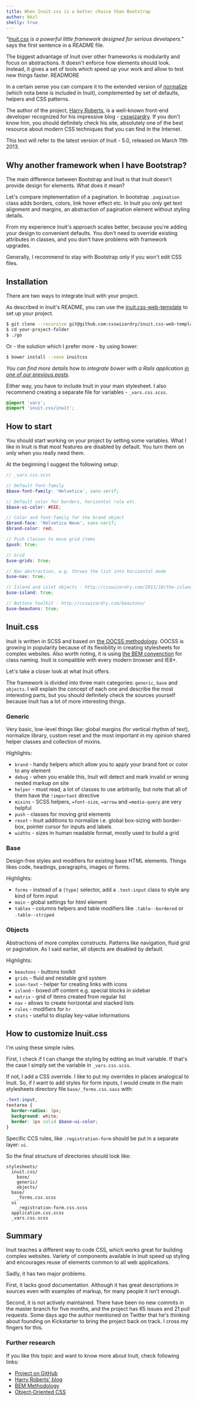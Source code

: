 ```yaml
---
title: When Inuit.css is a better choice than Bootstrap
author: bkzl
shelly: true
---
```


_"[Inuit.css](http://inuitcss.com/) is a powerful little framework designed for serious developers."_
says the first sentence in a README file.

The biggest advantage of Inuit over other frameworks is modularity
and focus on abstractions. It doesn't enforce how elements should look.
Instead, it gives a set of tools which speed up your work and allow to
test new things faster. READMORE

In a certain sense you can compare it to the extended version of [normalize](http://necolas.github.io/normalize.css/)
(which nota bene is included in Inuit), complemented by set of defaults, helpers
and CSS patterns.

The author of the project, [Harry Roberts](https://twitter.com/csswizardry/), is a well-known
front-end developer recognized for his impressive blog - [csswizardry](http://csswizardry.com).
If you don't know him, you should definitely check his site, absolutely one of the best
resource about modern CSS techniques that you can find in the Internet.

This text will refer to the latest version of Inuit - 5.0, released on March 11th 2013.

## Why another framework when I have Bootstrap?

The main difference between Bootstrap and Inuit is that Inuit doesn't provide
design for elements. What does it mean?

Let's compare implementation of a pagination.
In bootstrap `.pagination` class adds borders, colors, link hover effect etc. In Inuit
you only get text alignment and margins, an abstraction of pagination element
without styling details.

From my experience Inuit's approach scales better, because you're adding
your design to convenient defaults. You don't need to override existing attributes
in classes, and you don't have problems with framework upgrades.

Generally, I recommend to stay with Bootstrap only if you won't edit CSS files.

## Installation

There are two ways to integrate Inuit with your project.

As described in Inuit's README, you can use the [inuit.css-web-template](https://github.com/csswizardry/inuit.css-web-template)
to set up your project.

```bash
$ git clone --recursive git@github.com:csswizardry/inuit.css-web-template.git your-project-folder
$ cd your-project-folder
$ ./go
```

Or - the solution which I prefer more - by using bower:

```bash
$ bower install --save inuitcss
```

_You can find more details how to integrate bower with a Rails application [in
one of our previous posts](https://shellycloud.com/blog/2013/09/how-to-manage-front-end-packages-in-rails-with-bower)._

Either way, you have to include Inuit in your main stylesheet. I also recommend creating
a separate file for variables - `_vars.css.scss`.

```scss
@import 'vars';
@import 'inuit.css/inuit';
```

## How to start

You should start working on your project by setting some variables. What I like
in Inuit is that most features are disabled by default. You turn them on
only when you really need them.

At the beginning I suggest the following setup:

```scss
// _vars.css.scss

// Default font-family
$base-font-family: 'Helvetica', sans-serif;

// Default color for borders, horizontal rule etc.
$base-ui-color: #EEE;

// Color and font-family for the brand object
$brand-face: 'Helvetica Neue', sans-serif;
$brand-color: red;

// Push classes to move grid items
$push: true;

// Grid
$use-grids: true;

// Nav abstraction, e.g. throws the list into horizontal mode
$use-nav: true;

// Island and islet objects - http://csswizardry.com/2011/10/the-island-object
$use-island: true;

// Buttons toolkit - http://csswizardry.com/beautons/
$use-beautons: true;
```

## Inuit.css

Inuit is written in SCSS and based on
[the OOCSS methodology](http://oocss.org). OOCSS is growing in popularity
because of its flexibility in creating stylesheets for complex websites.
Also worth noting, it is using [the BEM convenction](http://bem.info)
for class naming. Inuit is compatible with every modern browser and IE8+.

Let's take a closer look at what Inuit offers.

The framework is divided into three main categories: `generic`, `base` and `objects`.
I will explain the concept of each one and describe the most interesting parts,
but you should definitely check the sources yourself because Inuit has a lot of more
interesting things.

### Generic

Very basic, low-level things like: global margins (for vertical rhythm of text),
normalize library, custom reset and the most important in my opinion shared helper
classes and collection of mixins.

Highlights:

* `brand` - handy helpers which allow you to apply your brand font or color to any element
* `debug` - when you enable this, Inuit will detect and mark invalid or wrong nested markup on site
* `helper` - must read, a lot of classes to use arbitrarily, but note that all of them have the `!important` directive
* `mixins` - SCSS helpers, `=font-size`, `=arrow` and `=media-query` are very helpful
* `push` - classes for moving grid elements
* `reset` - Inuit additions to normalize i.e. global box-sizing with border-box, pointer cursor for inputs and labels
* `widths` - sizes in human readable format, mostly used to build a grid

### Base

Design-free styles and modifiers for existing base HTML elements. Things likes code,
headings, paragraphs, images or forms.

Highlights:

* `forms` - instead of a `[type]` selector, add a `.text-input` class to style any kind of form input
* `main` - global settings for html element
* `tables` - columns helpers and table modifiers like `.table--bordered` or `.table--striped`

### Objects

Abstractions of more complex constructs. Patterns like navigation, fluid grid
or pagination. As I said earlier, all objects are disabled by default.

Highlights:

* `beautons` - buttons toolkit
* `grids` - fluid and nestable grid system
* `icon-text` - helper for creating links with icons
* `island` - boxed off content e.g. special blocks in sidebar
* `matrix` - grid of items created from regular list
* `nav` - allows to create horizontal and stacked lists
* `rules` - modifiers for `hr`
* `stats` - useful to display key-value informations

## How to customize Inuit.css

I'm using these simple rules.

First, I check if I can change the styling by editing an Inuit variable. If
that's the case I simply set the variable in `_vars.css.scss`.

If not, I add a CSS override. I like to put my overrides in places analogical to Inuit.
So, if I want to add styles for form inputs, I would create in the main stylesheets directory
file `base/_forms.css.sass` with:

```scss
.text-input,
textarea {
  border-radius: 3px;
  background: white;
  border: 1px solid $base-ui-color;
}
```

Specific CCS rules, like `.registration-form` should be put in a separate layer: `ui`.

So the final structure of directories should look like:

```
stylesheets/
  inuit.css/
    base/
    generic/
    objects/
  base/
    _forms.css.scss
  ui
    _registration-form.css.scss
  application.css.scss
  _vars.css.scss
```

## Summary

Inuit teaches a different way to code CSS, which works great for building
complex websites. Variety of components available in Inuit speed up styling
and encourages reuse of elements common to all web applications.

Sadly, it has two major problems.

First, it lacks good documentation. Although it has great
descriptions in sources even with examples of markup, for many people it isn't enough.

Second, it is not actively maintained. There have been no new commits in the master
branch for five months, and the project has 65 issues and 21 pull requests. Some days ago
the author mentioned on Twitter that he's thinking about founding on Kickstarter to
bring the project back on track. I cross my fingers for this.

### Further research

If you like this topic and want to know more about Inuit, check following links:

* [Project on GitHub](https://github.com/csswizardry/inuit.css)
* [Harry Roberts' blog](http://csswizardry.com)
* [BEM Methodology](http://bem.info/method/)
* [Object-Oriented CSS](http://oocss.org)
